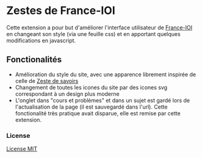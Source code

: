 # Zestes de France-IOI

Cette extension a pour but d'améliorer l'interface utilisateur de [France-IOI](http://www.france-ioi.org/) en changeant son style (via une feuille css) et en apportant quelques modifications en javascript.

## Fonctionalités

- Amélioration du style du site, avec une apparence librement inspirée de celle de [Zeste de savoirs](https://zestedesavoir.com/)
- Changement de toutes les icones du site par des icones svg correspondant à un design plus moderne
- L'onglet dans "cours et problèmes" et dans un sujet est gardé lors de l'actualisation de la page (il est sauvegardé dans l'url). Cette fonctionalité très pratique avait disparue, elle est remise par cette extension.

### License

[License MIT](LICENSE)